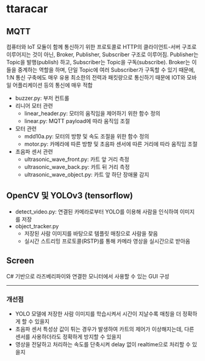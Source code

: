 # ttaracar

## MQTT

컴퓨터와 IoT 모듈이 함께 통신하기 위한 프로토콜로 HTTP의 클라이언트-서버 구조로 이루어지는 것이 아닌, Broker, Publisher, Subscriber 구조로 이루어짐.
Publisher는 Topic을 발행(publish) 하고, Subscriber는 Topic을 구독(subscribe).
Broker는 이들을 중계하는 역할을 하며, 단일 Topic에 여러 Subscriber가 구독할 수 있기 때문에, 1:N 통신 구축에도 매우 유용
최소한의 전력과 패킷량으로 통신하기 때문에 IOT와 모바일 어플리케이션 등의 통신에 매우 적합

- buzzer.py: 부저 컨트롤
- 리니어 모터 관련
  - linear_header.py: 모터의 움직임을 제어하기 위한 함수 정의
  - linear.py: MQTT payload에 따라 움직임 조절
- 모터 관련
  - mdd10a.py: 모터의 방향 및 속도 조절을 위한 함수 정의
  - motor.py: 카메라에 따른 방향 및 초음파 센서에 따른 거리에 따라 움직임 조절
- 초음파 센서 관련
  - ultrasonic_wave_front.py: 카트 앞 거리 측정
  - ultrasonic_wave_back.py: 카트 뒤 거리 측정
  - ultrasonic_wave_object.py: 카트 앞 하단 장애물 감지

## OpenCV 및 YOLOv3 (tensorflow)

- detect_video.py: 연결된 카메라로부터 YOLO를 이용해 사람을 인식하여 이미지를 저장
- object_tracker.py
  - 저장된 사람 이미지를 바탕으로 템플릿 매칭으로 사람을 찾음
  - 실시간 스트리밍 프로토콜(RSTP)를 통해 카메라 영상을 실시간으로 받아옴

## Screen

C# 기반으로 라즈베리파이와 연결한 모니터에서 사용할 수 있는 GUI 구성

---

### 개선점

- YOLO 모델에 저장한 사람 이미지를 학습시켜서 시간이 지날수록 매칭을 더 정확하게 할 수 있을지
- 초음파 센서 특성상 값이 튀는 경우가 발생하여 카트의 제어가 이상해지는데, 다른 센서를 사용하더라도 정확하게 방지할 수 있을지
- 영상을 전달하고 처리하는 속도를 단축시켜 delay 없이 realtime으로 처리할 수 있을지
